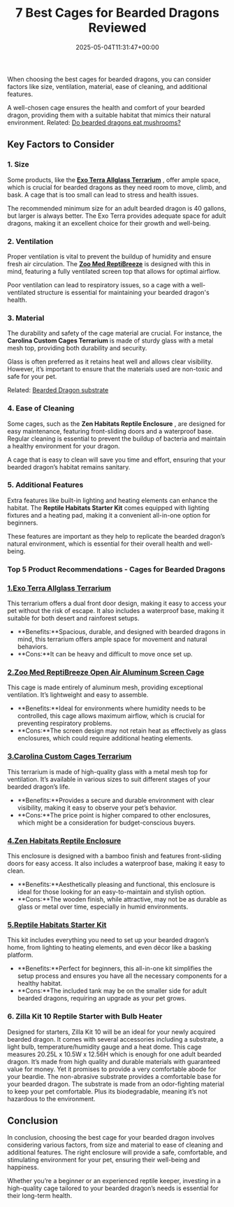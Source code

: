 ﻿---
layout: post
title: 7 Best Cages for Bearded Dragons Reviewed
date: '2025-05-04T11:31:47+00:00'
categories:
- Lizard
- Product Reviews
tags: []
slug: /best-cages-for-bearded-dragons/
lastmod: 2025-05-07T12:21:23+03:00
---

When choosing the best cages for bearded dragons, you can consider factors like size, ventilation, material, ease of cleaning, and additional features.

A well-chosen cage ensures the health and comfort of your bearded dragon, providing them with a suitable habitat that mimics their natural environment. Related:
[Do bearded dragons eat mushrooms?](https://pestpolicy.com/can-bearded-dragons-eat-mushrooms/)
## Key Factors to Consider
### 1. Size
Some products, like the
[**Exo Terra Allglass Terrarium**](https://www.amazon.com/dp/B000OAYXTK/?tag=p-policy-20)
, offer ample space, which is crucial for bearded dragons as they need room to move, climb, and bask. A cage that is too small can lead to stress and health issues.

The recommended minimum size for an adult bearded dragon is 40 gallons, but larger is always better. The Exo Terra provides adequate space for adult dragons, making it an excellent choice for their growth and well-being.
### 2. Ventilation
Proper ventilation is vital to prevent the buildup of humidity and ensure fresh air circulation. The
[**Zoo Med ReptiBreeze**](https://www.amazon.com/dp/B001PHABI8/?tag=p-policy-20)
is designed with this in mind, featuring a fully ventilated screen top that allows for optimal airflow.

Poor ventilation can lead to respiratory issues, so a cage with a well-ventilated structure is essential for maintaining your bearded dragon's health.
### 3. Material
The durability and safety of the cage material are crucial. For instance, the
**Carolina Custom Cages Terrarium**
is made of sturdy glass with a metal mesh top, providing both durability and security.

Glass is often preferred as it retains heat well and allows clear visibility. However, it’s important to ensure that the materials used are non-toxic and safe for your pet.

Related:
[Bearded Dragon substrate](https://pestpolicy.com/best-substrate-for-bearded-dragons/)
### 4. Ease of Cleaning
Some cages, such as the
**Zen Habitats Reptile Enclosure**
, are designed for easy maintenance, featuring front-sliding doors and a waterproof base. Regular cleaning is essential to prevent the buildup of bacteria and maintain a healthy environment for your dragon.

A cage that is easy to clean will save you time and effort, ensuring that your bearded dragon’s habitat remains sanitary.
### 5. Additional Features
Extra features like built-in lighting and heating elements can enhance the habitat. The
**Reptile Habitats Starter Kit**
comes equipped with lighting fixtures and a heating pad, making it a convenient all-in-one option for beginners.

These features are important as they help to replicate the bearded dragon’s natural environment, which is essential for their overall health and well-being.
### Top 5 Product Recommendations - Cages for Bearded Dragons
### [1.**Exo Terra Allglass Terrarium**](https://www.amazon.com/dp/B000OAYXTK/?tag=p-policy-20)
This terrarium offers a dual front door design, making it easy to access your pet without the risk of escape. It also includes a waterproof base, making it suitable for both desert and rainforest setups.
- **Benefits:**Spacious, durable, and designed with bearded dragons in mind, this terrarium offers ample space for movement and natural behaviors.
- **Cons:**It can be heavy and difficult to move once set up.
### [2.**Zoo Med ReptiBreeze Open Air Aluminum Screen Cage**](https://www.amazon.com/dp/B001PHABI8/?tag=p-policy-20)
This cage is made entirely of aluminum mesh, providing exceptional ventilation. It’s lightweight and easy to assemble.
- **Benefits:**Ideal for environments where humidity needs to be controlled, this cage allows maximum airflow, which is crucial for preventing respiratory problems.
- **Cons:**The screen design may not retain heat as effectively as glass enclosures, which could require additional heating elements.
### [3.**Carolina Custom Cages Terrarium**](https://www.amazon.com/dp/B01N1SGQCI/?tag=p-policy-20)
This terrarium is made of high-quality glass with a metal mesh top for ventilation. It’s available in various sizes to suit different stages of your bearded dragon’s life.
- **Benefits:**Provides a secure and durable environment with clear visibility, making it easy to observe your pet’s behavior.
- **Cons:**The price point is higher compared to other enclosures, which might be a consideration for budget-conscious buyers.
### [4.**Zen Habitats Reptile Enclosure**](https://www.amazon.com/dp/B07KMK6CMZ/?tag=p-policy-20)
This enclosure is designed with a bamboo finish and features front-sliding doors for easy access. It also includes a waterproof base, making it easy to clean.
- **Benefits:**Aesthetically pleasing and functional, this enclosure is ideal for those looking for an easy-to-maintain and stylish option.
- **Cons:**The wooden finish, while attractive, may not be as durable as glass or metal over time, especially in humid environments.
### [5.**Reptile Habitats Starter Kit**](https://www.amazon.com/dp/B0CFTG55QX/?tag=p-policy-20)
This kit includes everything you need to set up your bearded dragon’s home, from lighting to heating elements, and even décor like a basking platform.
- **Benefits:**Perfect for beginners, this all-in-one kit simplifies the setup process and ensures you have all the necessary components for a healthy habitat.
- **Cons:**The included tank may be on the smaller side for adult bearded dragons, requiring an upgrade as your pet grows.
### **6. Zilla Kit 10 Reptile Starter with Bulb Heater**
Designed for starters, Zilla Kit 10 will be an ideal for your newly acquired bearded dragon. It comes with several accessories including a substrate, a light bulb, temperature/humidity gauge and a heat dome.
This cage measures 20.25L x 10.5W x 12.56H which is enough for one adult bearded dragon. It’s made from high quality and durable materials with guaranteed value for money. Yet it promises to provide a very comfortable abode for your beardie.
The non-abrasive substrate provides a comfortable base for your bearded dragon. The substrate is made from an odor-fighting material to keep your pet comfortable. Plus its biodegradable, meaning it’s not hazardous to the environment.
## Conclusion
In conclusion, choosing the best cage for your bearded dragon involves considering various factors, from size and material to ease of cleaning and additional features. The right enclosure will provide a safe, comfortable, and stimulating environment for your pet, ensuring their well-being and happiness.

Whether you’re a beginner or an experienced reptile keeper, investing in a high-quality cage tailored to your bearded dragon’s needs is essential for their long-term health.